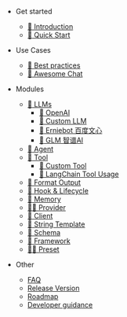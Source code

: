 - Get started
  - [:bookmark_tabs: Introduction](README.md)
  - [:bookmark: Quick Start](get_started/quick_start.md#quick-start)

- Use Cases
  - [🌟 Best practices](use_cases/intro.md#use-cases)
  - [:bookmark_tabs: Awesome Chat](use_cases/chat_usage.md#chat)

- Modules
  - [:notebook_with_decorative_cover: LLMs](modules/llm/llm.md#llm)
    - [:closed_book: OpenAI](modules/llm/openai.md#openai)
    - [📝 Custom LLM](modules/llm/custom_llm.md#custom-llm)
    - [:green_book: Erniebot 百度文心](modules/llm/erniebot.md#百度文心erniebot)
    - [:blue_book: GLM 智谱AI](modules/llm/zhipu.md#智谱系列模型)
  - [:robot: Agent](modules/agent.md#agent)
  - [:toolbox: Tool](modules/tools/index#Tool)
    - [🧰 Custom Tool](modules/tools/custom_tool_usage.md#custom-tool)
    - [🌟 LangChain Tool Usage](modules/tools/langchain_tool_usage.md#langchain-tool-usage)
  - [🐠 Format Output](modules/formatter.md#简介)
  - [:probing_cane: Hook & Lifecycle](modules/hook.md#what-is-hook)
  - [:department_store: Memory](modules/memory.md#memory)
  - [:man_with_probing_cane: Provider](modules/provider.md#provider)
  - [:muscle: Client](modules/client.md#client)
  - [:helicopter: String Template](modules/other/string_template.md#string-template)
  - [🏫 Schema](modules/schema.md#Schema)
  - [:hiking_boot: Framework](modules/framework.md#framework)
  - [:man_in_tuxedo: Preset](modules/preset.md#preset-角色预设)

- Other 
  - [FAQ](other/faq.md)
  - [Release Version](other/update.md)
  - [Roadmap](other/plan.md)
  - [Developer guidance](other/contribution.md#contributing-to-promptulate)
